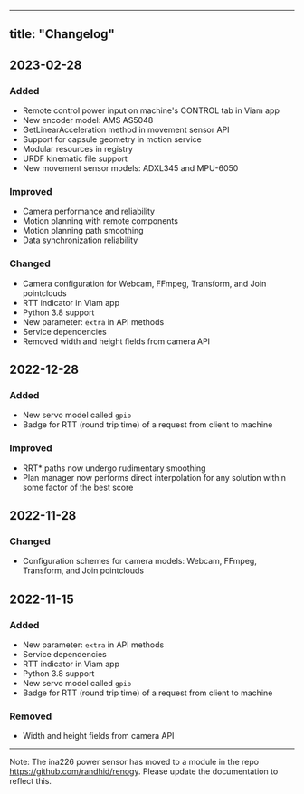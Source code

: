 
---
title: "Changelog"
---

## 2023-02-28

### Added

* Remote control power input on machine's CONTROL tab in Viam app
* New encoder model: AMS AS5048
* GetLinearAcceleration method in movement sensor API
* Support for capsule geometry in motion service
* Modular resources in registry
* URDF kinematic file support
* New movement sensor models: ADXL345 and MPU-6050

### Improved

* Camera performance and reliability
* Motion planning with remote components
* Motion planning path smoothing
* Data synchronization reliability

### Changed

* Camera configuration for Webcam, FFmpeg, Transform, and Join pointclouds
* RTT indicator in Viam app
* Python 3.8 support
* New parameter: `extra` in API methods
* Service dependencies
* Removed width and height fields from camera API

## 2022-12-28

### Added

* New servo model called `gpio`
* Badge for RTT (round trip time) of a request from client to machine

### Improved

* RRT\* paths now undergo rudimentary smoothing
* Plan manager now performs direct interpolation for any solution within some factor of the best score

## 2022-11-28

### Changed

* Configuration schemes for camera models: Webcam, FFmpeg, Transform, and Join pointclouds

## 2022-11-15

### Added

* New parameter: `extra` in API methods
* Service dependencies
* RTT indicator in Viam app
* Python 3.8 support
* New servo model called `gpio`
* Badge for RTT (round trip time) of a request from client to machine

### Removed

* Width and height fields from camera API

---

Note: The ina226 power sensor has moved to a module in the repo https://github.com/randhid/renogy. Please update the documentation to reflect this.
